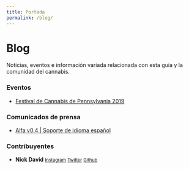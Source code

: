 ```yaml
---
title: Portada
permalink: /blog/
---
```


# Blog

Noticias, eventos e información variada relacionada con esta guía y la comunidad del cannabis.


### Eventos
- [Festival de Cannabis de Pennsylvania 2019](/blog/2018/12/10/pennsylvania-cannabis-festival/)

### Comunicados de prensa
- [Alfa v0.4 | Soporte de idioma español](/es/blog/2018/12/16/alpha-v0.4/)

### Contribuyentes

- **Nick David** 
<i class="fas fa-grip-lines-vertical"></i> 
[<i class="fab fa-instagram"></i> <small>Instagram</small>](https://www.instagram.com/holistnick/)
<i class="fas fa-grip-lines-vertical"></i> 
[<i class="fab fa-twitter"></i> <small>Twitter</small>](https://twitter.com/holistnick)
<i class="fas fa-grip-lines-vertical"></i> 
[<i class="fab fa-github"></i> <small>Github</small>](https://github.com/ndkline)


<Referral />
<Ads />
